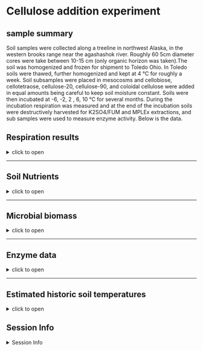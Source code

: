 Cellulose addition experiment
================

## sample summary

Soil samples were collected along a treeline in northwest Alaska, in the
western brooks range near the agashashok river. Roughly 60 5cm diameter
cores were take between 10-15 cm (only organic horizon was taken).The
soil was homogenized and frozen for shipment to Toledo Ohio. In Toledo
soils were thawed, further homogenized and kept at 4 °C for roughly a
week. Soil subsamples were placed in mesocosms and cellobiose,
cellotetraose, cellulose-20, cellulose-90, and coloidal cellulose were
added in equal amounts being careful to keep soil moisture constant.
Soils were then incubated at -6, -2, 2 , 6, 10 °C for several months.
During the incubation respiration was measured and at the end of the
incubation soils were destructively harvested for K2SO4/FUM and MPLEx
extractions, and sub samples were used to measure enzyme activity. Below
is the data.

## Respiration results

<details>
<summary>
click to open
</summary>

Respiration measurements were taken daily during the incubation using a
Li-850 bench top respiration unit. Below are the respiration rates for
each sample, as well as the calculates accumulative respiration rates.

<img src="CelluloseAddition_report_files/figure-gfm/unnamed-chunk-1-1.png" width="100%" /><img src="CelluloseAddition_report_files/figure-gfm/unnamed-chunk-1-2.png" width="100%" /><img src="CelluloseAddition_report_files/figure-gfm/unnamed-chunk-1-3.png" width="100%" /><img src="CelluloseAddition_report_files/figure-gfm/unnamed-chunk-1-4.png" width="100%" /><img src="CelluloseAddition_report_files/figure-gfm/unnamed-chunk-1-5.png" width="100%" />

</details>

------------------------------------------------------------------------

## Soil Nutrients

<details>
<summary>
click to open
</summary>

Soil K2SO4 extracts were utilized to measure ammonium, Nitrate, Total
free primary amines, phosphate, Total reducing sugars. Below is the
concentration data.

<img src="CelluloseAddition_report_files/figure-gfm/unnamed-chunk-2-1.png" width="50%" /><img src="CelluloseAddition_report_files/figure-gfm/unnamed-chunk-2-2.png" width="50%" /><img src="CelluloseAddition_report_files/figure-gfm/unnamed-chunk-2-3.png" width="50%" /><img src="CelluloseAddition_report_files/figure-gfm/unnamed-chunk-2-4.png" width="50%" /><img src="CelluloseAddition_report_files/figure-gfm/unnamed-chunk-2-5.png" width="50%" /><img src="CelluloseAddition_report_files/figure-gfm/unnamed-chunk-2-6.png" width="50%" /><img src="CelluloseAddition_report_files/figure-gfm/unnamed-chunk-2-7.png" width="50%" /><img src="CelluloseAddition_report_files/figure-gfm/unnamed-chunk-2-8.png" width="50%" /><img src="CelluloseAddition_report_files/figure-gfm/unnamed-chunk-2-9.png" width="50%" /><img src="CelluloseAddition_report_files/figure-gfm/unnamed-chunk-2-10.png" width="50%" />
</details>

------------------------------------------------------------------------

## Microbial biomass

<details>
<summary>
click to open
</summary>

Soil K2SO4 extracts and fumigated K2SO4 extracts were utilized to
measure microbial biomass in the soils at the end of the incubation.

<img src="CelluloseAddition_report_files/figure-gfm/unnamed-chunk-3-1.png" width="50%" /><img src="CelluloseAddition_report_files/figure-gfm/unnamed-chunk-3-2.png" width="50%" /><img src="CelluloseAddition_report_files/figure-gfm/unnamed-chunk-3-3.png" width="50%" /><img src="CelluloseAddition_report_files/figure-gfm/unnamed-chunk-3-4.png" width="50%" />
</details>

------------------------------------------------------------------------

## Enzyme data

<details>
<summary>
click to open
</summary>

### Cellulases and hemicellulases

<details>
<summary>
click to open
</summary>

Cellulases and hemicellulase activity. This includes several downstream
enzymes as well as upstream endo enzymes.

![](CelluloseAddition_report_files/figure-gfm/unnamed-chunk-4-1.png)<!-- -->![](CelluloseAddition_report_files/figure-gfm/unnamed-chunk-4-2.png)<!-- -->![](CelluloseAddition_report_files/figure-gfm/unnamed-chunk-4-3.png)<!-- -->![](CelluloseAddition_report_files/figure-gfm/unnamed-chunk-4-4.png)<!-- -->![](CelluloseAddition_report_files/figure-gfm/unnamed-chunk-4-5.png)<!-- -->![](CelluloseAddition_report_files/figure-gfm/unnamed-chunk-4-6.png)<!-- -->![](CelluloseAddition_report_files/figure-gfm/unnamed-chunk-4-7.png)<!-- -->![](CelluloseAddition_report_files/figure-gfm/unnamed-chunk-4-8.png)<!-- -->![](CelluloseAddition_report_files/figure-gfm/unnamed-chunk-4-9.png)<!-- -->![](CelluloseAddition_report_files/figure-gfm/unnamed-chunk-4-10.png)<!-- -->![](CelluloseAddition_report_files/figure-gfm/unnamed-chunk-4-11.png)<!-- -->![](CelluloseAddition_report_files/figure-gfm/unnamed-chunk-4-12.png)<!-- -->![](CelluloseAddition_report_files/figure-gfm/unnamed-chunk-4-13.png)<!-- -->![](CelluloseAddition_report_files/figure-gfm/unnamed-chunk-4-14.png)<!-- -->![](CelluloseAddition_report_files/figure-gfm/unnamed-chunk-4-15.png)<!-- -->![](CelluloseAddition_report_files/figure-gfm/unnamed-chunk-4-16.png)<!-- -->![](CelluloseAddition_report_files/figure-gfm/unnamed-chunk-4-17.png)<!-- -->
</details>

### Nutrient and oxidative enzymes

<details>
<summary>
click to open
</summary>

Nutrient (nitrogen and phosphorus) acquiring enzyme activity

<img src="CelluloseAddition_report_files/figure-gfm/unnamed-chunk-5-1.png" width="50%" /><img src="CelluloseAddition_report_files/figure-gfm/unnamed-chunk-5-2.png" width="50%" /><img src="CelluloseAddition_report_files/figure-gfm/unnamed-chunk-5-3.png" width="50%" /><img src="CelluloseAddition_report_files/figure-gfm/unnamed-chunk-5-4.png" width="50%" /><img src="CelluloseAddition_report_files/figure-gfm/unnamed-chunk-5-5.png" width="50%" /><img src="CelluloseAddition_report_files/figure-gfm/unnamed-chunk-5-6.png" width="50%" /><img src="CelluloseAddition_report_files/figure-gfm/unnamed-chunk-5-7.png" width="50%" /><img src="CelluloseAddition_report_files/figure-gfm/unnamed-chunk-5-8.png" width="50%" /><img src="CelluloseAddition_report_files/figure-gfm/unnamed-chunk-5-9.png" width="50%" /><img src="CelluloseAddition_report_files/figure-gfm/unnamed-chunk-5-10.png" width="50%" /><img src="CelluloseAddition_report_files/figure-gfm/unnamed-chunk-5-11.png" width="50%" /><img src="CelluloseAddition_report_files/figure-gfm/unnamed-chunk-5-12.png" width="50%" />
</details>

### Enzyme metrics

<details>
<summary>
click to open
</summary>

several calculated metrics

<img src="CelluloseAddition_report_files/figure-gfm/unnamed-chunk-6-1.png" width="50%" /><img src="CelluloseAddition_report_files/figure-gfm/unnamed-chunk-6-2.png" width="50%" /><img src="CelluloseAddition_report_files/figure-gfm/unnamed-chunk-6-3.png" width="50%" /><img src="CelluloseAddition_report_files/figure-gfm/unnamed-chunk-6-4.png" width="50%" /><img src="CelluloseAddition_report_files/figure-gfm/unnamed-chunk-6-5.png" width="50%" /><img src="CelluloseAddition_report_files/figure-gfm/unnamed-chunk-6-6.png" width="50%" /><img src="CelluloseAddition_report_files/figure-gfm/unnamed-chunk-6-7.png" width="50%" /><img src="CelluloseAddition_report_files/figure-gfm/unnamed-chunk-6-8.png" width="50%" />

<img src="CelluloseAddition_report_files/figure-gfm/unnamed-chunk-7-1.png" width="100%" /><img src="CelluloseAddition_report_files/figure-gfm/unnamed-chunk-7-2.png" width="100%" /><img src="CelluloseAddition_report_files/figure-gfm/unnamed-chunk-7-3.png" width="100%" /><img src="CelluloseAddition_report_files/figure-gfm/unnamed-chunk-7-4.png" width="100%" /><img src="CelluloseAddition_report_files/figure-gfm/unnamed-chunk-7-5.png" width="100%" />

<img src="CelluloseAddition_report_files/figure-gfm/unnamed-chunk-8-1.png" width="100%" />
</details>
</details>

------------------------------------------------------------------------

## Estimated historic soil temperatures

<details>
<summary>
click to open
</summary>

Soil temperature estimates were constructed by correlating several years
of soil measurements to air temperatures from Kotzebue AK. Then using
this relationship soil temperature estimates were constructed from the
years before soil measurements were taken.

<img src="CelluloseAddition_report_files/figure-gfm/unnamed-chunk-9-1.png" width="100%" /><img src="CelluloseAddition_report_files/figure-gfm/unnamed-chunk-9-2.png" width="100%" />
</details>

## Session Info

<details>
<summary>
Session Info
</summary>

Date run: 2023-12-04

    ## R version 4.3.2 (2023-10-31 ucrt)
    ## Platform: x86_64-w64-mingw32/x64 (64-bit)
    ## Running under: Windows 10 x64 (build 19045)
    ## 
    ## Matrix products: default
    ## 
    ## 
    ## locale:
    ## [1] LC_COLLATE=English_United States.utf8 
    ## [2] LC_CTYPE=English_United States.utf8   
    ## [3] LC_MONETARY=English_United States.utf8
    ## [4] LC_NUMERIC=C                          
    ## [5] LC_TIME=English_United States.utf8    
    ## 
    ## time zone: America/Los_Angeles
    ## tzcode source: internal
    ## 
    ## attached base packages:
    ## [1] grid      stats     graphics  grDevices utils     datasets  methods  
    ## [8] base     
    ## 
    ## other attached packages:
    ##  [1] gridExtra_2.3     cowplot_1.1.1     agricolae_1.3-7   doBy_4.6.20      
    ##  [5] ggpubr_0.6.0      pracma_2.4.4      reshape2_1.4.4    ggbiplot_0.55    
    ##  [9] scales_1.3.0      plyr_1.8.9        vegan_2.6-4       lattice_0.21-9   
    ## [13] permute_0.9-7     lubridate_1.9.3   forcats_1.0.0     stringr_1.5.1    
    ## [17] dplyr_1.1.4       purrr_1.0.2       readr_2.1.4       tidyr_1.3.0      
    ## [21] tibble_3.2.1      ggplot2_3.4.4     tidyverse_2.0.0   tarchetypes_0.7.9
    ## [25] targets_1.3.2    
    ## 
    ## loaded via a namespace (and not attached):
    ##  [1] gtable_0.3.4          xfun_0.41             processx_3.8.2       
    ##  [4] rstatix_0.7.2         callr_3.7.3           tzdb_0.4.0           
    ##  [7] vctrs_0.6.4           tools_4.3.2           ps_1.7.5             
    ## [10] generics_0.1.3        base64url_1.4         parallel_4.3.2       
    ## [13] fansi_1.0.5           highr_0.10            AlgDesign_1.2.1      
    ## [16] cluster_2.1.4         pkgconfig_2.0.3       Matrix_1.6-1.1       
    ## [19] data.table_1.14.8     lifecycle_1.0.4       farver_2.1.1         
    ## [22] compiler_4.3.2        microbenchmark_1.4.10 munsell_0.5.0        
    ## [25] codetools_0.2-19      carData_3.0-5         htmltools_0.5.7      
    ## [28] yaml_2.3.7            car_3.1-2             pillar_1.9.0         
    ## [31] MASS_7.3-60           abind_1.4-5           nlme_3.1-163         
    ## [34] Deriv_4.1.3           tidyselect_1.2.0      digest_0.6.33        
    ## [37] stringi_1.8.2         labeling_0.4.3        splines_4.3.2        
    ## [40] fastmap_1.1.1         colorspace_2.1-0      cli_3.6.1            
    ## [43] magrittr_2.0.3        utf8_1.2.4            broom_1.0.5          
    ## [46] withr_2.5.2           backports_1.4.1       timechange_0.2.0     
    ## [49] rmarkdown_2.25        igraph_1.5.1          ggsignif_0.6.4       
    ## [52] hms_1.1.3             evaluate_0.23         knitr_1.45           
    ## [55] mgcv_1.9-0            rlang_1.1.2           Rcpp_1.0.11          
    ## [58] glue_1.6.2            rstudioapi_0.15.0     R6_2.5.1             
    ## [61] fs_1.6.3

</details>
